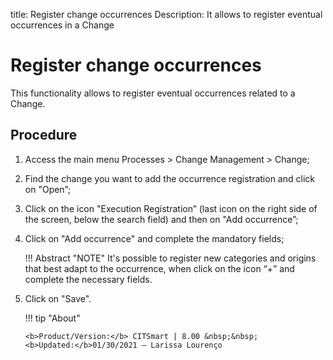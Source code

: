 title: Register change occurrences
Description: It allows to register eventual occurrences in a Change
# Register change occurrences

This functionality allows to register eventual occurrences related to a Change.

Procedure
------------

1.  Access the main menu Processes \>
    Change Management \> Change;

2.  Find the change you want to add the occurrence registration and click on
    "Open”;

3.  Click on the icon "Execution Registration” (last icon on the right side of
    the screen, below the search field) and then on "Add occurrence”;

4.  Click on "Add occurrence" and complete the mandatory fields;

    !!! Abstract "NOTE"
        It's possible to register new categories and origins that best adapt to the
        occurrence, when click on the icon “+” and complete the necessary fields.

5.  Click on "Save".

    !!! tip "About"

        <b>Product/Version:</b> CITSmart | 8.00 &nbsp;&nbsp;
        <b>Updated:</b>01/30/2021 – Larissa Lourenço

